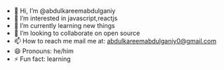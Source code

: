 - 👋 Hi, I’m @abdulkareemabdulganiy
- 👀 I’m interested in javascript,reactjs
- 🌱 I’m currently learning new things
- 💞️ I’m looking to collaborate on open source
- 📫 How to reach me mail me at: abdulkareemabdulganiy0@gmail.com
- 😄 Pronouns: he/him
- ⚡ Fun fact: learning

<!---
abdulkareemabdulganiy/abdulkareemabdulganiy is a ✨ special ✨ repository because its `README.md` (this file) appears on your GitHub profile.
You can click the Preview link to take a look at your changes.
--->
